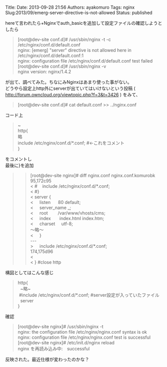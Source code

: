 Title: 
Date: 2013-09-28 21:56
Authors: ayakomuro
Tags:  nginx
Slug:2013/09/emerg-server-directive-is-not-allowed
Status: published


hereて言われたら+Nginxでauth\_basicを追加して設定ファイルの確認しようとしたら  

> \[root@dev-site conf.d\]\# /usr/sbin/nginx -t -c
> /etc/nginx/conf.d/default.conf  
> nginx: \[emerg\] \"server\" directive is not allowed here in
> /etc/nginx/conf.d/default.conf:1  
> nginx: configuration file /etc/nginx/conf.d/default.conf test failed  
> \[root@dev-site conf.d\]\# /usr/sbin/nginx -v  
> nginx version: nginx/1.4.2

が出て、調べてみた。ちなにみNginxはあまり使った事がない。  
どうやら設定上http外にserverが出ていてはいけないという投稿 (
<http://forum.owncloud.org/viewtopic.php?f=3&t=3426> ) をみて、

> \[root@dev-site conf.d\]\# cat default.conf \>\> ../nginx.conf

コード上  

> \~  
> http{  
> 略  
> include /etc/nginx/conf.d/\*.conf; \#←これをコメント  
> }

をコメントし  
最後に}を追加  

> > \[root@dev-site nginx\]\# diff nginx.conf nginx.conf.komurobk  
> > 95,172c95  
> > \< \#    include /etc/nginx/conf.d/\*.conf;  
> > \< \#}  
> > \< server {  
> > \<     listen      80 default;  
> > \<     server\_name \_;  
> > \<     root        /var/www/vhosts/cms;  
> > \<     index       index.html index.htm;  
> > \<     charset     utf-8;  
> > 〜略〜  
> > \<     }  
> > \-\--  
> > \>     include /etc/nginx/conf.d/\*.conf;  
> > 174,175d96  
> > \<  
> > \< } \#close http

構図としてはこんな感じ  

> http{  
>   \~略\~  
>  \#include /etc/nginx/conf.d/\*.conf;
> \#server設定が入っていたファイル  
>   server   
> }

確認  

> \[root@dev-site nginx\]\# /usr/sbin/nginx -t  
> nginx: the configuration file /etc/nginx/nginx.conf syntax is ok  
> nginx: configuration file /etc/nginx/nginx.conf test is successful  
> \[root@dev-site nginx\]\# /etc/init.d/nginx reload  
> nginx を再読み込み中:　successful

反映された。最近仕様が変わったのかな？
